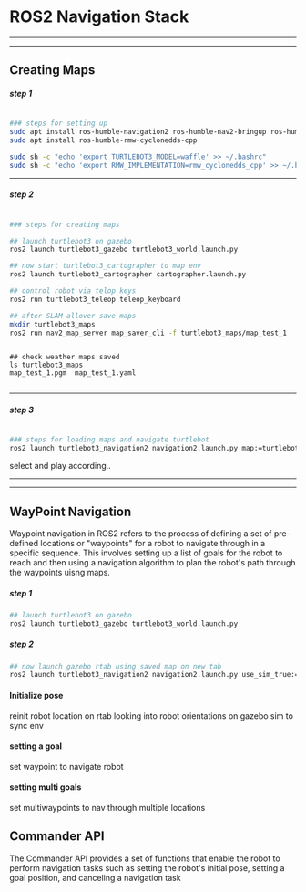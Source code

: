 # ROS2 Navigation Stack
___
___

## Creating Maps

##### step 1

```bash

### steps for setting up
sudo apt install ros-humble-navigation2 ros-humble-nav2-bringup ros-humble-turtlebot3* ros-humble-turtlebot3-simulations 
sudo apt install ros-humble-rmw-cyclonedds-cpp

sudo sh -c "echo 'export TURTLEBOT3_MODEL=waffle' >> ~/.bashrc"
sudo sh -c "echo 'export RMW_IMPLEMENTATION=rmw_cyclonedds_cpp' >> ~/.bashrc"
```
___


##### step 2 
```bash

### steps for creating maps

## launch turtlebot3 on gazebo 
ros2 launch turtlebot3_gazebo turtlebot3_world.launch.py 

## now start turtlebot3_cartographer to map env
ros2 launch turtlebot3_cartographer cartographer.launch.py 

## control robot via telop keys
ros2 run turtlebot3_teleop teleop_keyboard 

## after SLAM allover save maps
mkdir turtlebot3_maps
ros2 run nav2_map_server map_saver_cli -f turtlebot3_maps/map_test_1

```

```

## check weather maps saved
ls turtlebot3_maps
map_test_1.pgm  map_test_1.yaml


```
___


##### step 3
```bash

### steps for loading maps and navigate turtlebot
ros2 launch turtlebot3_navigation2 navigation2.launch.py map:=turtlebot3_maps/map_test_1.yaml 


```
select and play according..

___
___


## WayPoint Navigation

Waypoint navigation in ROS2 refers to the process of defining a set of pre-defined locations or "waypoints" for a robot to navigate through in a specific sequence. This involves setting up a list of goals for the robot to reach and then using a navigation algorithm to plan the robot's path through the waypoints uisng maps.

 
##### step 1 
```bash
## launch turtlebot3 on gazebo 
ros2 launch turtlebot3_gazebo turtlebot3_world.launch.py 
```

##### step 2 
```bash
## now launch gazebo rtab using saved map on new tab
ros2 launch turtlebot3_navigation2 navigation2.launch.py use_sim_true:=True map:='turtlebot3_maps/map_test_1.yaml'  
```

#### Initialize pose
reinit robot location on rtab looking into robot orientations on gazebo sim to sync env


#### setting a goal 
set waypoint to navigate robot

#### setting multi goals
set multiwaypoints to nav through multiple locations


##  Commander API
The Commander API provides a set of functions that enable the robot to perform navigation tasks such as setting the robot's initial pose, setting a goal position, and canceling a navigation task
